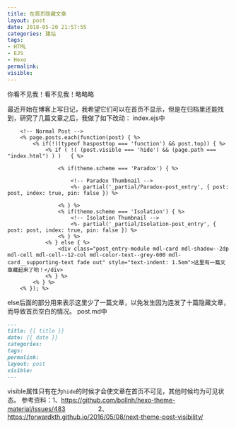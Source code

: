 ```yaml
---
title: 在首页隐藏文章
layout: post
date: 2018-05-20 21:57:55
categories: 建站
tags:
- HTML
- EJS
- Hexo
permalink:
visible:
---
```

你看不见我！看不见我！略略略
<!--More-->
最近开始在博客上写日记，我希望它们可以在首页不显示，但是在归档里还能找到，研究了几篇文章之后，我做了如下改动：
index.ejs中
```ejs
    <!-- Normal Post -->
    <% page.posts.each(function(post) { %>
        <% if(!((typeof hasposttop === 'function') && post.top)) { %>
            <% if ( !( (post.visible === 'hide') && (page.path === "index.html") ) )   { %>

                <% if(theme.scheme === 'Paradox') { %>

                    <!-- Paradox Thumbnail -->
                    <%- partial('_partial/Paradox-post_entry', { post: post, index: true, pin: false }) %>

                <% } %>
                <% if(theme.scheme === 'Isolation') { %>
                    <!-- Isolation Thumbnail -->
                    <%- partial('_partial/Isolation-post_entry', { post: post, index: true, pin: false }) %>
                <% } %>
            <% } else { %>
                <div class="post_entry-module mdl-card mdl-shadow--2dp mdl-cell mdl-cell--12-col mdl-color-text--grey-600 mdl-card__supporting-text fade out" style="text-indent: 1.5em">这里有一篇文章藏起来了哟！</div>
            <% } %>
        <% } %>
    <% }); %>
```
else后面的部分用来表示这里少了一篇文章，以免发生因为连发了十篇隐藏文章，而导致首页空白的情况。
post.md中
```markdown
---
title: {{ title }}
date: {{ date }}
categories:
tags:
permalink:
layout: post
visible:
---
```
visible属性只有在为``hide``的时候才会使文章在首页不可见，其他时候均为可见状态。
参考资料：1、<https://github.com/bollnh/hexo-theme-material/issues/483>
　　　　　2、<https://forwardkth.github.io/2016/05/08/next-theme-post-visibility/>
